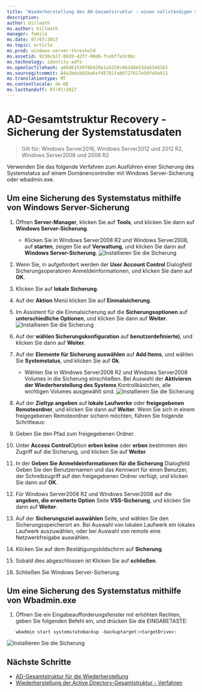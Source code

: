 ```yaml
---
title: "Wiederherstellung des AD-Gesamtstruktur - einen vollständigen Server sichern"
description: 
author: billmath
ms.author: billmath
manager: femila
ms.date: 07/07/2017
ms.topic: article
ms.prod: windows-server-threshold
ms.assetid: 9238cb27-0020-42f7-90d6-fcebf7e3c0bc
ms.technology: identity-adfs
ms.openlocfilehash: a86d61536f8b426e1a5258c661d4e53da63d4162
ms.sourcegitcommit: 84a2bdcb92ba6af45781fab9727617e50fa5e911
ms.translationtype: MT
ms.contentlocale: de-DE
ms.lasthandoff: 07/07/2017
---
```

# <a name="ad-forest-recovery---backing-up-the-system-state-data"></a>AD-Gesamtstruktur Recovery - Sicherung der Systemstatusdaten  

>Gilt für: Windows Server2016, Windows Server2012 und 2012 R2, Windows Server2008 und 2008 R2
 
Verwenden Sie das folgende Verfahren zum Ausführen einer Sicherung des Systemstatus auf einem Domänencontroller mit Windows Server-Sicherung oder wbadmin.exe.  
  
## <a name="to-perform-a-system-state-backup-using-windows-server-backup"></a>Um eine Sicherung des Systemstatus mithilfe von Windows Server-Sicherung  
1. Öffnen **Server-Manager**, klicken Sie auf **Tools**, und klicken Sie dann auf **Windows Server-Sicherung**.
    - Klicken Sie in Windows Server2008 R2 und Windows Server2008, auf **starten**, zeigen Sie auf **Verwaltung**, und klicken Sie dann auf **Windows Server-Sicherung**. 
![Installieren Sie die Sicherung](media/AD-Forest-Recovery-Backing-up-a-Full-Server/fullbackup1.png) 
2. Wenn Sie, in aufgefordert werden der **User Account Control** Dialogfeld Sicherungsoperatoren Anmeldeinformationen, und klicken Sie dann auf **OK**.
3. Klicken Sie auf **lokale Sicherung**.
4. Auf der **Aktion** Menü klicken Sie auf **Einmalsicherung**.
5. Im Assistent für die Einmalsicherung auf die **Sicherungsoptionen** auf **unterschiedliche Optionen**, und klicken Sie dann auf **Weiter**.
![Installieren Sie die Sicherung](media/AD-Forest-Recovery-Backing-up-a-Full-Server/fullbackup3.png)
6. Auf der **wählen Sicherungskonfiguration** auf **benutzerdefinierte)**, und klicken Sie dann auf **Weiter**.
7. Auf der **Elemente für Sicherung auswählen** auf **Add Items**, und wählen Sie **Systemstatus**, und klicken Sie auf **Ok**.
    - Wählen Sie in Windows Server2008 R2 und Windows Server2008 Volumes in die Sicherung einschließen. Bei Auswahl der **Aktivieren der Wiederherstellung des Systems** Kontrollkästchen, alle wichtigen Volumes ausgewählt sind. 
![Installieren Sie die Sicherung](media/AD-Forest-Recovery-Backing-up-System-State/systemstatebackup.png)  
8. Auf der **Zieltyp angeben** auf **lokale Laufwerke** oder **freigegebenen Remoteordner**, und klicken Sie dann auf **Weiter**.  Wenn Sie sich in einem freigegebenen Remoteordner sichern möchten, führen Sie folgende Schritteaus:  
  
 1.  Geben Sie den Pfad zum freigegebenen Ordner.  
 2.  Unter **Access Control**Option **erben keine** oder **erben** bestimmen den Zugriff auf die Sicherung, und klicken Sie auf **Weiter**.  
 3.  In der **Geben Sie Anmeldeinformationen für die Sicherung** Dialogfeld Geben Sie den Benutzernamen und das Kennwort für einen Benutzer, der Schreibzugriff auf den freigegebenen Ordner verfügt, und klicken Sie dann auf **OK**.
9. Für Windows Server2008 R2 und Windows Server2008 auf die **angeben, die erweiterte Option** Seite **VSS-Sicherung**, und klicken Sie dann auf **Weiter**.
10. Auf der **Sicherungsziel auswählen** Seite, und wählen Sie den Sicherungsspeicherort an.  Bei Auswahl von lokalen Laufwerk ein lokales Laufwerk auszuwählen, oder bei Auswahl von remote eine Netzwerkfreigabe auswählen.
11. Klicken Sie auf dem Bestätigungsbildschirm auf **Sicherung**.
12. Sobald dies abgeschlossen ist Klicken Sie auf **schließen**.
13. Schließen Sie Windows Server-Sicherung.

  
## <a name="to-perform-a-system-state-backup-using-wbadminexe"></a>Um eine Sicherung des Systemstatus mithilfe von Wbadmin.exe  
  
1.  Öffnen Sie ein Eingabeaufforderungsfenster mit erhöhten Rechten, geben Sie folgenden Befehl ein, und drücken Sie die EINGABETASTE:  
  
    ```  
    wbadmin start systemstatebackup -backuptarget:<targetDrive>:
    ```  
![Installieren Sie die Sicherung](media/AD-Forest-Recovery-Backing-up-System-State/systemstatebackup2.png)  

## <a name="next-steps"></a>Nächste Schritte

- [AD-Gesamtstruktur für die Wiederherstellung](AD-Forest-Recovery-Guide.md)
- [Wiederherstellung der Active Directory-Gesamtstruktur - Verfahren](AD-Forest-Recovery-Procedures.md)
